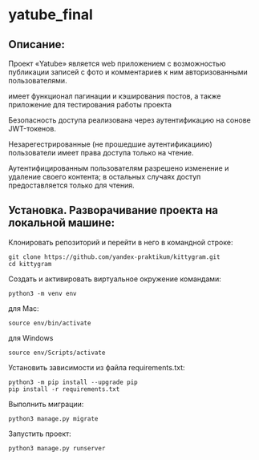 # yatube_final

## Описание:
Проект «Yatube» является web приложением с возможностью публикации записей с фото и комментариев к ним авторизованными пользователями.

имеет функционал пагинации и кэширования постов, а также приложение для тестирования работы проекта

Безопасность доступа реализована через аутентификацию на сонове JWT-токенов.

Незарегестрированные (не прошедшие аутентификациию) пользователи имеет права доступа только на чтение.

Аутентифицированным пользователям разрешено изменение и удаление своего контента; в остальных случаях доступ предоставляется только для чтения.


## Установка. Разворачивание проекта на локальной машине:

Клонировать репозиторий и перейти в него в командной строке:
```
git clone https://github.com/yandex-praktikum/kittygram.git
cd kittygram
```

Cоздать и активировать виртуальное окружение командами:
```
python3 -m venv env
```
для Mac:
```
source env/bin/activate 
```
для Windows 
```
source env/Scripts/activate
```

Установить зависимости из файла requirements.txt:
```
python3 -m pip install --upgrade pip
pip install -r requirements.txt
```

Выполнить миграции:
```
python3 manage.py migrate
```

Запустить проект:
```
python3 manage.py runserver
```
